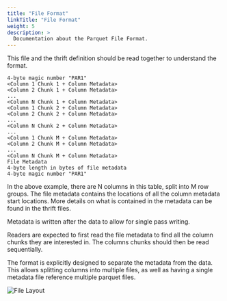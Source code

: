 ```yaml
---
title: "File Format"
linkTitle: "File Format"
weight: 5
description: >
  Documentation about the Parquet File Format.
---
```



This file and the thrift definition should be read together to understand the format.

```
4-byte magic number "PAR1"
<Column 1 Chunk 1 + Column Metadata>
<Column 2 Chunk 1 + Column Metadata>
...
<Column N Chunk 1 + Column Metadata>
<Column 1 Chunk 2 + Column Metadata>
<Column 2 Chunk 2 + Column Metadata>
...
<Column N Chunk 2 + Column Metadata>
...
<Column 1 Chunk M + Column Metadata>
<Column 2 Chunk M + Column Metadata>
...
<Column N Chunk M + Column Metadata>
File Metadata
4-byte length in bytes of file metadata
4-byte magic number "PAR1"
```
In the above example, there are N columns in this table, split into M row groups. The file metadata contains the locations of all the column metadata start locations. More details on what is contained in the metadata can be found in the thrift files.

Metadata is written after the data to allow for single pass writing.

Readers are expected to first read the file metadata to find all the column chunks they are interested in. The columns chunks should then be read sequentially.

The format is explicitly designed to separate the metadata from the data. This allows splitting columns into multiple files, as well as having a single metadata file reference multiple parquet files.

![File Layout](/images/FileLayout.gif)
